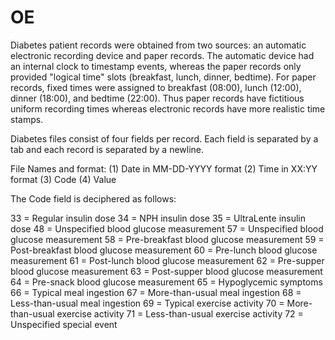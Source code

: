 # OE

Diabetes patient records were obtained from two sources: an automatic electronic recording device and paper records. 
The automatic device had an internal clock to timestamp events, whereas the paper records only provided "logical time" slots 
(breakfast, lunch, dinner, bedtime). For paper records, fixed times were assigned to breakfast (08:00), lunch (12:00), dinner 
(18:00), and bedtime (22:00). Thus paper records have fictitious uniform recording times whereas electronic records have more 
realistic time stamps.

Diabetes files consist of four fields per record. Each field is separated by a tab and each record is separated by a newline.

File Names and format: (1) Date in MM-DD-YYYY format (2) Time in XX:YY format (3) Code (4) Value

The Code field is deciphered as follows:

33 = Regular insulin dose 34 = NPH insulin dose 35 = UltraLente insulin dose 48 = Unspecified blood glucose
measurement 57 = Unspecified blood glucose measurement 58 = Pre-breakfast blood glucose measurement 59 = Post-breakfast blood 
glucose measurement 60 = Pre-lunch blood glucose measurement 61 = Post-lunch blood glucose measurement 62 = Pre-supper blood
glucose measurement 63 = Post-supper blood glucose measurement 64 = Pre-snack blood glucose measurement 
65 = Hypoglycemic symptoms 66 = Typical meal ingestion 67 = More-than-usual meal ingestion 68 = 
Less-than-usual meal ingestion 69 = Typical exercise activity 70 = More-than-usual exercise activity 71 
= Less-than-usual exercise activity 72 = Unspecified special event

